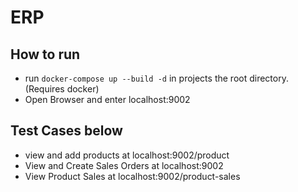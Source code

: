 # ERP

## How to run

- run `docker-compose up --build -d` in projects the root directory. (Requires docker)
- Open Browser and enter localhost:9002

## Test Cases below
- view and add products at localhost:9002/product
- View and Create Sales Orders at localhost:9002
- View Product Sales at localhost:9002/product-sales
